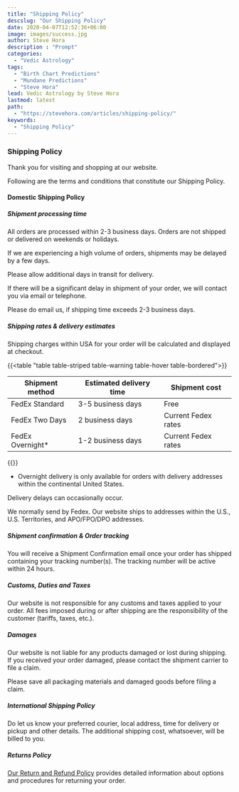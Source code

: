 ```yaml
---
title: "Shipping Policy"
descslug: "Our Shipping Policy"
date: 2020-04-07T12:52:36+06:00
image: images/success.jpg
author: Steve Hora
description : "Prompt"
categories: 
  - "Vedic Astrology"
tags:
  - "Birth Chart Predictions"
  - "Mundane Predictions"
  - "Steve Hora"
lead: Vedic Astrology by Steve Hora
lastmod: latest 
path:
  - "https://stevehora.com/articles/shipping-policy/"
keywords:
  - "Shipping Policy"
---
```


### Shipping Policy

Thank you for visiting and shopping at our website.

Following are the terms and conditions that constitute our Shipping Policy.

#### Domestic Shipping Policy

##### Shipment processing time

All orders are processed within 2-3 business days. Orders are not shipped or delivered on weekends or holidays.

If we are experiencing a high volume of orders, shipments may be delayed by a few days.

Please allow additional days in transit for delivery.

If there will be a significant delay in shipment of your order, we will contact you via email or telephone.

Please do email us, if shipping time exceeds 2-3 business days.

##### Shipping rates & delivery estimates

Shipping charges within USA for your order will be calculated and displayed at checkout.

{{<table "table table-striped table-warning table-hover table-bordered">}}

| Shipment method | Estimated delivery time | Shipment cost |
| ----------------|-------------------------|---------------|
| FedEx Standard  | 3-5 business days |	Free |
| FedEx Two Days  | 2 business days | Current Fedex rates |
| FedEx Overnight*| 1-2 business days |	Current Fedex rates |

{{</table>}}

* Overnight delivery is only available for orders with delivery addresses within the continental United States.

Delivery delays can occasionally occur.

We normally send by Fedex. Our website ships to addresses within the U.S., U.S. Territories, and APO/FPO/DPO addresses.

##### Shipment confirmation & Order tracking

You will receive a Shipment Confirmation email once your order has shipped containing your tracking number(s). The tracking number will be active within 24 hours.

##### Customs, Duties and Taxes

Our website is not responsible for any customs and taxes applied to your order. All fees imposed during or after shipping are the responsibility of the customer (tariffs, taxes, etc.).

##### Damages

Our website is not liable for any products damaged or lost during shipping. If you received your order damaged, please contact the shipment carrier to file a claim.

Please save all packaging materials and damaged goods before filing a claim.

##### International Shipping Policy

Do let us know your preferred courier, local address, time for delivery or pickup and other details. The additional shipping cost, whatsoever, will be billed to you.

##### Returns Policy
[Our Return and Refund Policy](/articles/refunds/) provides detailed information about options and procedures for returning your order.